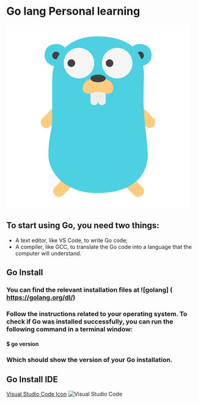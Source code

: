 # Go lang Personal learning

![Icon Go lang](icons8-golang.svg)

## To start using Go, you need two things:

* A text editor, like VS Code, to write Go code;
* A compiler, like GCC, to translate the Go code into a language that the computer will understand.

## Go Install

### You can find the relevant installation files at ![golang] ( https://golang.org/dl/)

### Follow the instructions related to your operating system. To check if Go was installed successfully, you can run the following command in a terminal window:

#### $ go version

### Which should show the version of your Go installation.

## Go Install IDE

[Visual Studio Code Icon](vscode-svgrepo-com.svg) ![Visual Studio Code]( https://code.visualstudio.com/)


